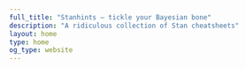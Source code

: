 ```yaml
---
full_title: "Stanhints — tickle your Bayesian bone"
description: "A ridiculous collection of Stan cheatsheets"
layout: home
type: home
og_type: website
---
```

